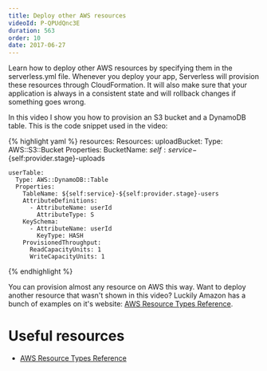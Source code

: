 ```yaml
---
title: Deploy other AWS resources
videoId: P-QPUdQnc3E
duration: 563
order: 10
date: 2017-06-27
---
```


Learn how to deploy other AWS resources by specifying them in the serverless.yml file. Whenever you deploy your app, Serverless will provision these resources through CloudFormation. It will also make sure that your application is always in a consistent state and will rollback changes if something goes wrong.

In this video I show you how to provision an S3 bucket and a DynamoDB table. This is the code snippet used in the video:

{% highlight yaml %}
resources:
  Resources:
    uploadBucket:
      Type: AWS::S3::Bucket
      Properties:
        BucketName: ${self:service}-${self:provider.stage}-uploads

    userTable:
      Type: AWS::DynamoDB::Table
      Properties:
        TableName: ${self:service}-${self:provider.stage}-users
        AttributeDefinitions:
          - AttributeName: userId
            AttributeType: S
        KeySchema:
          - AttributeName: userId
            KeyType: HASH
        ProvisionedThroughput:
          ReadCapacityUnits: 1
          WriteCapacityUnits: 1
{% endhighlight %}

You can provision almost any resource on AWS this way. Want to deploy another resource that wasn't shown in this video? Luckily Amazon has a bunch of examples on it's website: <a href="http://docs.aws.amazon.com/AWSCloudFormation/latest/UserGuide/aws-template-resource-type-ref.html" target="_blank">AWS Resource Types Reference</a>.

# Useful resources
* <a href="http://docs.aws.amazon.com/AWSCloudFormation/latest/UserGuide/aws-template-resource-type-ref.html" target="_blank">AWS Resource Types Reference</a>